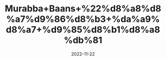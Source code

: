 ---
title: 'Murabba+Baans+%22%d8%a8%d8%a7%d9%86%d8%b3+%da%a9%d8%a7+%d9%85%d8%b1%d8%a8%db%81'
date: '2022-11-22' 
metatag: '' 
inventory: '0' 
draft: false 
# meta description 
shortDescripton: 'Bamboo+Preserve%22+It+increases+body+power.+and+low+in+calories.'
description: 'Preserves+++%d9%85%d8%b1%d8%a8%db%81+%22+%d8%a7%da%86%d8%a7%d8%b1'
longdescription: ''
tags: ''
brand: ''
subCategory: ''
unit: '250 gm-Pk'
sellCount: '0'
featured: True
# product Price
price: '250.0'
# Product Short Description
shortDescription: 'Bamboo+Preserve%22+It+increases+body+power.+and+low+in+calories.'
productID: '2EDEA789-3A3C-ED11-996A-005056B3A416'
type: 'products'
category: 'Preserves+++%d9%85%d8%b1%d8%a8%db%81+%22+%d8%a7%da%86%d8%a7%d8%b1' 
thumnailproduct: 'https://eraconnect.blob.core.windows.net/product-images/aminsaddiquidawakhana/bb335049-13b1-4f10-9d0e-8865c5230776.webp' 
images:
  - image: 'https://eraconnect.blob.core.windows.net/product-images/aminsaddiquidawakhana/bb335049-13b1-4f10-9d0e-8865c5230776.webp'  
Variants:
---